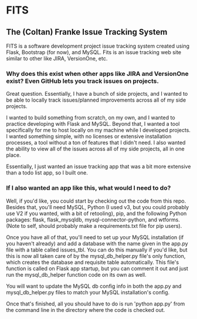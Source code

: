 # FITS
## The (Coltan) Franke Issue Tracking System

FITS is a software development project issue tracking system created using Flask, Bootstrap (for now), and MySQL. Fits is an issue tracking web site similar to other like JIRA, VersionOne, etc. 

### Why does this exist when other apps like JIRA and VersionOne exist? Even GitHub lets you track issues on projects.

Great question. Essentially, I have a bunch of side projects, and I wanted to be able to locally track issues/planned improvements across all of my side projects.

I wanted to build something from scratch, on my own, and I wanted to practice developing with Flask and MySQL. Beyond that, I wanted a tool specifically for me to host locally on my machine while I developed projects. I wanted something simple, with no licenses or extensive installation processes, a tool without a ton of features that I didn't need. I also wanted the ability to view all of the issues across all of my side projects, all in one place.

Essentially, I just wanted an issue tracking app that was a bit more extensive than a todo list app, so I built one. 

### If I also wanted an app like this, what would I need to do?

Well, if you'd like, you could start by checking out the code from this repo. Besides that, you'll need MySQL, Python (I used v3, but you could probably use V2 if you wanted, with a bit of retooling), pip, and the following Python packages: flask, flask_mysqldb, mysql-connector-python, and wtforms. (Note to self, should probably make a requirements.txt file for pip users). 

Once you have all of that, you'll need to set up your MySQL installation (if you haven't already) and add a database with the name given in the app.py file with a table called issues_tbl. You can do this manually if you'd like, but this is now all taken care of by the mysql_db_helper.py file's only function, which creates the database and requisite table automatically. This file's function is called on Flask app startup, but you can comment it out and just run the mysql_db_helper function code on its own as well.

You will want to update the MySQL db config info in both the app.py and mysql_db_helper.py files to match your MySQL installation's config.

Once that's finished, all you should have to do is run 'python app.py' from the command line in the directory where the code is checked out.